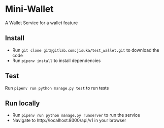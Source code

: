 Mini-Wallet
===========


A Wallet Service for a wallet feature 


Install
-------

* Run `git clone git@gitlab.com:jisuka/test_wallet.git` to download the code
* Run `pipenv install` to install dependencies


Test
----

Run `pipenv run python manage.py test` to run tests


Run locally
-----------

* Run `pipenv run python manage.py runserver` to run the service
* Navigate to http://localhost:8000/api/v1 in your browser

